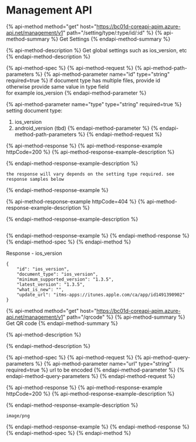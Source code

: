 # Management API

{% api-method method="get" host="https://bc01d-coreapi-apim.azure-api.net/management/v1" path="/setting/type/:type/id/:id" %}
{% api-method-summary %}
Get Settings
{% endapi-method-summary %}

{% api-method-description %}
Get global settings such as ios\_version, etc
{% endapi-method-description %}

{% api-method-spec %}
{% api-method-request %}
{% api-method-path-parameters %}
{% api-method-parameter name="id" type="string" required=true %}
if document type has multiple files, provide id  
otherwise provide same value in type field  
for example ios\_version
{% endapi-method-parameter %}

{% api-method-parameter name="type" type="string" required=true %}
setting document type:  
1. ios\_version  
2. android\_version \(tbd\)
{% endapi-method-parameter %}
{% endapi-method-path-parameters %}
{% endapi-method-request %}

{% api-method-response %}
{% api-method-response-example httpCode=200 %}
{% api-method-response-example-description %}

{% endapi-method-response-example-description %}

```text
the response will vary depends on the setting type required. see response samples below
```
{% endapi-method-response-example %}

{% api-method-response-example httpCode=404 %}
{% api-method-response-example-description %}

{% endapi-method-response-example-description %}

```text

```
{% endapi-method-response-example %}
{% endapi-method-response %}
{% endapi-method-spec %}
{% endapi-method %}

Response - ios\_version

```text
{
    "id": "ios_version",
    "document_type": "ios_version",
    "minimum_supported_version": "1.3.5",
    "latest_version": "1.3.5",
    "what_is_new": "",
    "update_url": "itms-apps://itunes.apple.com/ca/app/id1491390902"
}
```

{% api-method method="get" host="https://bc01d-coreapi-apim.azure-api.net/management/v1" path="/qrcode" %}
{% api-method-summary %}
Get QR code
{% endapi-method-summary %}

{% api-method-description %}

{% endapi-method-description %}

{% api-method-spec %}
{% api-method-request %}
{% api-method-query-parameters %}
{% api-method-parameter name="url" type="string" required=true %}
url to be encoded
{% endapi-method-parameter %}
{% endapi-method-query-parameters %}
{% endapi-method-request %}

{% api-method-response %}
{% api-method-response-example httpCode=200 %}
{% api-method-response-example-description %}

{% endapi-method-response-example-description %}

```text
image/png
```
{% endapi-method-response-example %}
{% endapi-method-response %}
{% endapi-method-spec %}
{% endapi-method %}

